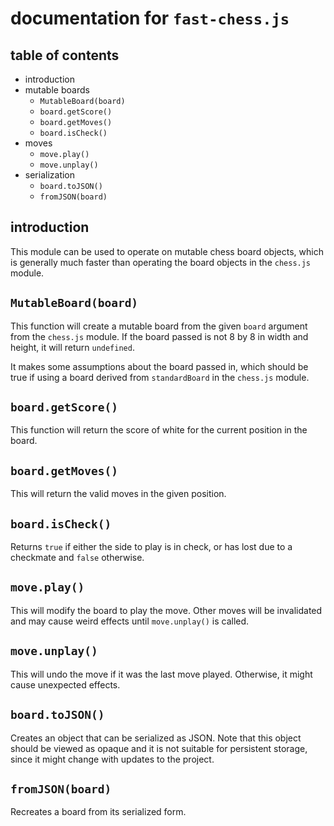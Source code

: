 documentation for `fast-chess.js`
===

table of contents
---

- introduction
- mutable boards
  - `MutableBoard(board)`
  - `board.getScore()`
  - `board.getMoves()`
  - `board.isCheck()`
- moves
  - `move.play()`
  - `move.unplay()`
- serialization
  - `board.toJSON()`
  - `fromJSON(board)`

introduction
---

This module can be used to operate on mutable chess board objects, which is generally much faster than operating the board objects in the `chess.js` module.

`MutableBoard(board)`
---

This function will create a mutable board from the given `board` argument from the `chess.js` module. If the board passed is not 8 by 8 in width and height, it will return `undefined`.

It makes some assumptions about the board passed in, which should be true if using a board derived from `standardBoard` in the `chess.js` module.

`board.getScore()`
---

This function will return the score of white for the current position in the board.

`board.getMoves()`
---

This will return the valid moves in the given position.

`board.isCheck()`
---

Returns `true` if either the side to play is in check, or has lost due to a checkmate and `false` otherwise.

`move.play()`
---

This will modify the board to play the move. Other moves will be invalidated and may cause weird effects until `move.unplay()` is called.

`move.unplay()`
---

This will undo the move if it was the last move played. Otherwise, it might cause unexpected effects.

`board.toJSON()`
---

Creates an object that can be serialized as JSON. Note that this object should be viewed as opaque and it is not suitable for persistent storage, since it might change with updates to the project.

`fromJSON(board)`
---

Recreates a board from its serialized form.
